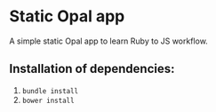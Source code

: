 # Static Opal app

A simple static Opal app to learn Ruby to JS workflow.

## Installation of dependencies:

1. `bundle install`
2. `bower install`
